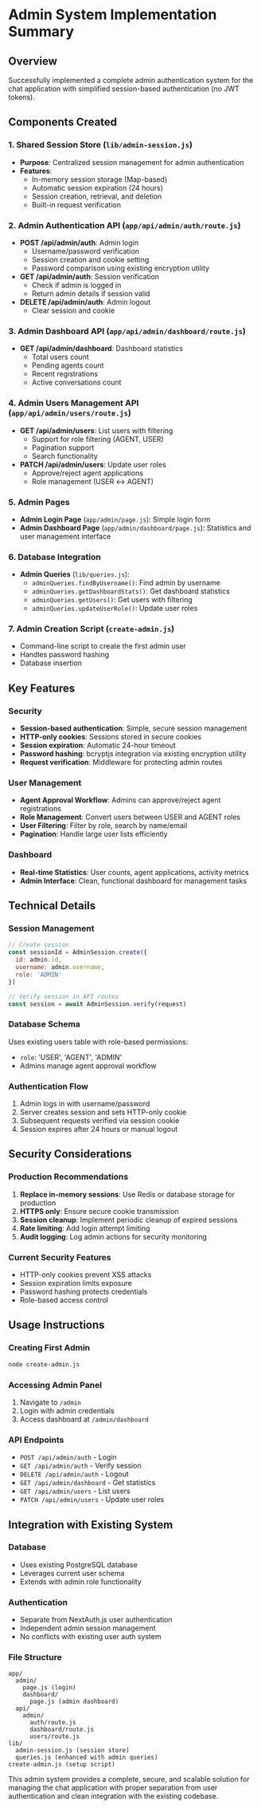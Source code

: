 # Admin System Implementation Summary

## Overview

Successfully implemented a complete admin authentication system for the chat application with simplified session-based authentication (no JWT tokens).

## Components Created

### 1. Shared Session Store (`lib/admin-session.js`)

- **Purpose**: Centralized session management for admin authentication
- **Features**:
  - In-memory session storage (Map-based)
  - Automatic session expiration (24 hours)
  - Session creation, retrieval, and deletion
  - Built-in request verification

### 2. Admin Authentication API (`app/api/admin/auth/route.js`)

- **POST /api/admin/auth**: Admin login
  - Username/password verification
  - Session creation and cookie setting
  - Password comparison using existing encryption utility
- **GET /api/admin/auth**: Session verification
  - Check if admin is logged in
  - Return admin details if session valid
- **DELETE /api/admin/auth**: Admin logout
  - Clear session and cookie

### 3. Admin Dashboard API (`app/api/admin/dashboard/route.js`)

- **GET /api/admin/dashboard**: Dashboard statistics
  - Total users count
  - Pending agents count
  - Recent registrations
  - Active conversations count

### 4. Admin Users Management API (`app/api/admin/users/route.js`)

- **GET /api/admin/users**: List users with filtering
  - Support for role filtering (AGENT, USER)
  - Pagination support
  - Search functionality
- **PATCH /api/admin/users**: Update user roles
  - Approve/reject agent applications
  - Role management (USER ↔ AGENT)

### 5. Admin Pages

- **Admin Login Page** (`app/admin/page.js`): Simple login form
- **Admin Dashboard Page** (`app/admin/dashboard/page.js`): Statistics and user management interface

### 6. Database Integration

- **Admin Queries** (`lib/queries.js`):
  - `adminQueries.findByUsername()`: Find admin by username
  - `adminQueries.getDashboardStats()`: Get dashboard statistics
  - `adminQueries.getUsers()`: Get users with filtering
  - `adminQueries.updateUserRole()`: Update user roles

### 7. Admin Creation Script (`create-admin.js`)

- Command-line script to create the first admin user
- Handles password hashing
- Database insertion

## Key Features

### Security

- **Session-based authentication**: Simple, secure session management
- **HTTP-only cookies**: Sessions stored in secure cookies
- **Session expiration**: Automatic 24-hour timeout
- **Password hashing**: bcryptjs integration via existing encryption utility
- **Request verification**: Middleware for protecting admin routes

### User Management

- **Agent Approval Workflow**: Admins can approve/reject agent registrations
- **Role Management**: Convert users between USER and AGENT roles
- **User Filtering**: Filter by role, search by name/email
- **Pagination**: Handle large user lists efficiently

### Dashboard

- **Real-time Statistics**: User counts, agent applications, activity metrics
- **Admin Interface**: Clean, functional dashboard for management tasks

## Technical Details

### Session Management

```javascript
// Create session
const sessionId = AdminSession.create({
  id: admin.id,
  username: admin.username,
  role: 'ADMIN'
})

// Verify session in API routes
const session = await AdminSession.verify(request)
```

### Database Schema

Uses existing users table with role-based permissions:

- `role`: 'USER', 'AGENT', 'ADMIN'
- Admins manage agent approval workflow

### Authentication Flow

1. Admin logs in with username/password
2. Server creates session and sets HTTP-only cookie
3. Subsequent requests verified via session cookie
4. Session expires after 24 hours or manual logout

## Security Considerations

### Production Recommendations

1. **Replace in-memory sessions**: Use Redis or database storage for production
2. **HTTPS only**: Ensure secure cookie transmission
3. **Session cleanup**: Implement periodic cleanup of expired sessions
4. **Rate limiting**: Add login attempt limiting
5. **Audit logging**: Log admin actions for security monitoring

### Current Security Features

- HTTP-only cookies prevent XSS attacks
- Session expiration limits exposure
- Password hashing protects credentials
- Role-based access control

## Usage Instructions

### Creating First Admin

```bash
node create-admin.js
```

### Accessing Admin Panel

1. Navigate to `/admin`
2. Login with admin credentials
3. Access dashboard at `/admin/dashboard`

### API Endpoints

- `POST /api/admin/auth` - Login
- `GET /api/admin/auth` - Verify session
- `DELETE /api/admin/auth` - Logout
- `GET /api/admin/dashboard` - Get statistics
- `GET /api/admin/users` - List users
- `PATCH /api/admin/users` - Update user roles

## Integration with Existing System

### Database

- Uses existing PostgreSQL database
- Leverages current user schema
- Extends with admin role functionality

### Authentication

- Separate from NextAuth.js user authentication
- Independent admin session management
- No conflicts with existing user auth system

### File Structure

```code
app/
  admin/
    page.js (login)
    dashboard/
      page.js (admin dashboard)
  api/
    admin/
      auth/route.js
      dashboard/route.js
      users/route.js
lib/
  admin-session.js (session store)
  queries.js (enhanced with admin queries)
create-admin.js (setup script)
```

This admin system provides a complete, secure, and scalable solution for managing the chat application with proper separation from user authentication and clean integration with the existing codebase.
